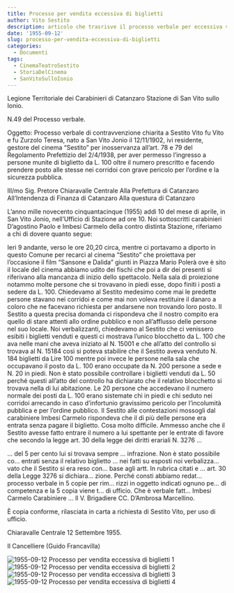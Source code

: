 ```yaml
---
title: Processo per vendita eccessiva di biglietti
author: Vito Sestito
description: articolo che trasrisve il processo verbale per eccessiva vendita di biglietti
date: '1955-09-12'
slug: processo-per-vendita-eccessiva-di-biglietti
categories:
  - Documenti
tags:
  - CinemaTeatroSestito
  - StoriaDelCinema
  - SanVitoSulloIonio
---
```


Legione Territoriale dei Carabinieri di Catanzaro Stazione di San Vito sullo Ionio.

N.49 del Processo verbale.

Oggetto: Processo verbale di contravvenzione chiarita a Sestito Vito fu Vito e fu Zurzolo Teresa, nato a San Vito Jonio il 12/11/1902, ivi residente, gestore del cinema “Sestito” per inosservanza all’art. 78 e 79 del Regolamento Prefettizio del 2/4/1938, per aver permesso l’ingresso a persone munite di biglietto da L. 100 oltre il numero prescritto e facendo prendere posto alle stesse nei corridoi con grave pericolo per l’ordine e la sicurezza pubblica.

Ill/mo Sig. Pretore Chiaravalle Centrale
Alla Prefettura di Catanzaro
All’Intendenza di Finanza di Catanzaro
Alla questura di Catanzaro

L’anno mille novecento cinquantacinque (1955) addì 10 del mese di aprile, in San Vito Jonio, nell’Ufficio di Stazione ad ore 10. Noi sottoscritti carabinieri D’agostino Paolo e Imbesi Carmelo della contro distinta Stazione, riferiamo a chi di dovere quanto segue:

Ieri 9 andante, verso le ore 20,20 circa, mentre ci portavamo a diporto in questo Comune per recarci al cinema “Sestito” che proiettava per l’occasione il film “Sansone e Dalida”  giunti in Piazza Mario Polerà ove è sito il locale del cinema abbiamo udito dei fischi che poi a dir dei presenti si riferivano alla mancanza di inizio dello spettacolo. Nella sala di proiezione notammo molte persone che si trovavano in piedi esse, dopo finiti i posti a sedere da L. 100. Chiedevamo al Sestito medesimo come mai le predette persone stavano nei corridoi e come mai non voleva restituire il danaro a coloro che ne facevano richiesta per andarsene non trovando loro posto. Il Sestito a questa precisa domanda ci rispondeva che il nostro compito era quello di stare attenti allo ordine pubblico e non all’afflusso delle persone nel suo locale. Noi verbalizzanti, chiedevamo al Sestito che ci venissero esibiti i biglietti venduti e questi ci mostrava l’unico blocchetto da L. 100 che ava nelle mani che aveva iniziato al N. 15001 e che all’atto del controllo si trovava al N. 15184 così si poteva stabilire che il Sestito aveva venduto N. 184 biglietti da Lire 100 mentre poi invece le persone nella sala che occupavano il posto da L. 100 erano occupate da N. 200 persone a sede e N. 20 in piedi. Non è stato possibile controllare i biglietti venduti da L. 50 perché questi all’atto del controllo ha dichiarato che il relativo blocchetto si trovava nella di lui abitazione. Le 20 persone che accedevano il numero normale dei posti da L. 100 erano sistemate chi in piedi e chi seduto nei corridoi arrecando in caso d’infortunio gravissimo pericolo per l’incolumità pubblica e per l’ordine pubblico. Il Sestito alle contestazioni mossogli dal carabiniere Imbesi Carmelo rispondeva che il di più delle persone era entrata senza pagare il biglietto. Cosa molto difficile. Ammesso anche che il Sestito avesse fatto entrare il numero a lui spettante per le entrate di favore che secondo la legge art. 30 della legge dei diritti erariali N. 3276 ... 

... del 5 per cento lui si trovava sempre ... infrazione. Non è stato possibile co... entrati senza il relativo biglietto ... nei fatti su esposti noi verbalizza… vato che il Sestito si era reso con… base agli artt. In rubrica citati e ... art. 30 della Legge 3276 si dichiara… zione. Perché consti abbiamo redat… processo verbale in 5 copie per rim... rizzi in oggetto indicati ognuno pe… di competenza e la 5 copia viene t... di ufficio. Che è verbale fatt... Imbesi Carmelo Carabiniere ... Il V. Brigadiere CC. D’Ambrosa Marcellino.

È copia conforme, rilasciata in carta a richiesta di Sestito Vito, per uso di ufficio.

Chiaravalle Centrale 12 Settembre 1955.

Il Cancelliere (Guido Francavilla)

![1955-09-12 Processo per vendita eccessiva di biglietti 1](images/19550912Processoverbale1.jpg)
![1955-09-12 Processo per vendita eccessiva di biglietti 2](images/19550912Processoverbale2.jpg)
![1955-09-12 Processo per vendita eccessiva di biglietti 3](images/19550912Processoverbale3.jpg)
![1955-09-12 Processo per vendita eccessiva di biglietti 4](images/19550912Processoverbale4.jpg)
